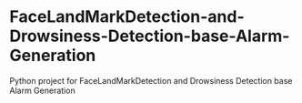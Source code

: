 # FaceLandMarkDetection-and-Drowsiness-Detection-base-Alarm-Generation
Python project for FaceLandMarkDetection and Drowsiness Detection base Alarm Generation
